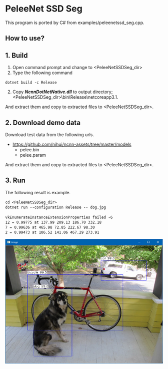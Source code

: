 ﻿# PeleeNet SSD Seg
  
This program is ported by C# from examples/peleenetssd_seg.cpp.

## How to use? 
 
## 1. Build 
 
1. Open command prompt and change to &lt;PeleeNetSSDSeg_dir&gt; 
1. Type the following command 
```` 
dotnet build -c Release 
```` 
2. Copy ***NcnnDotNetNative.dll*** to output directory; &lt;PeleeNetSSDSeg_dir&gt;\bin\Release\netcoreapp3.1. 
 
And extract them and copy to extracted files to &lt;PeleeNetSSDSeg_dir&gt;. 

## 2. Download demo data

Download test data from the following urls.

- https://github.com/nihui/ncnn-assets/tree/master/models
  - pelee.bin
  - pelee.param

And extract them and copy to extracted files to &lt;PeleeNetSSDSeg_dir&gt;.
 
## 3. Run 
 
The following result is example. 
 
```` 
cd <PeleeNetSSDSeg_dir> 
dotnet run --configuration Release -- dog.jpg

vkEnumerateInstanceExtensionProperties failed -6
12 = 0.99775 at 137.99 209.13 186.70 332.18
7 = 0.99636 at 465.98 72.85 222.67 98.30
2 = 0.99473 at 106.52 141.06 467.29 273.91
````

![MobileNetSSD](images/image.png "MobileNetSSD")